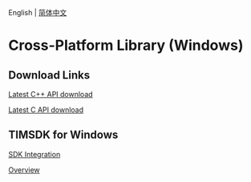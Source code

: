 English | [简体中文](./README_ZH.md)

# Cross-Platform Library (Windows)

## Download Links

[Latest C++ API download](https://im.sdk.cloud.tencent.cn/download/plus/6.6.3002/cross_platform/ImSDK_Windows_CPP_6.6.3002.zip)

[Latest C API download](https://im.sdk.cloud.tencent.cn/download/plus/6.6.3002/cross_platform/ImSDK_Windows_C_6.6.3002.zip)

## TIMSDK for Windows

[SDK Integration](https://intl.cloud.tencent.com/document/product/1047/34310)

[Overview](https://intl.cloud.tencent.com/document/product/1047/34304)